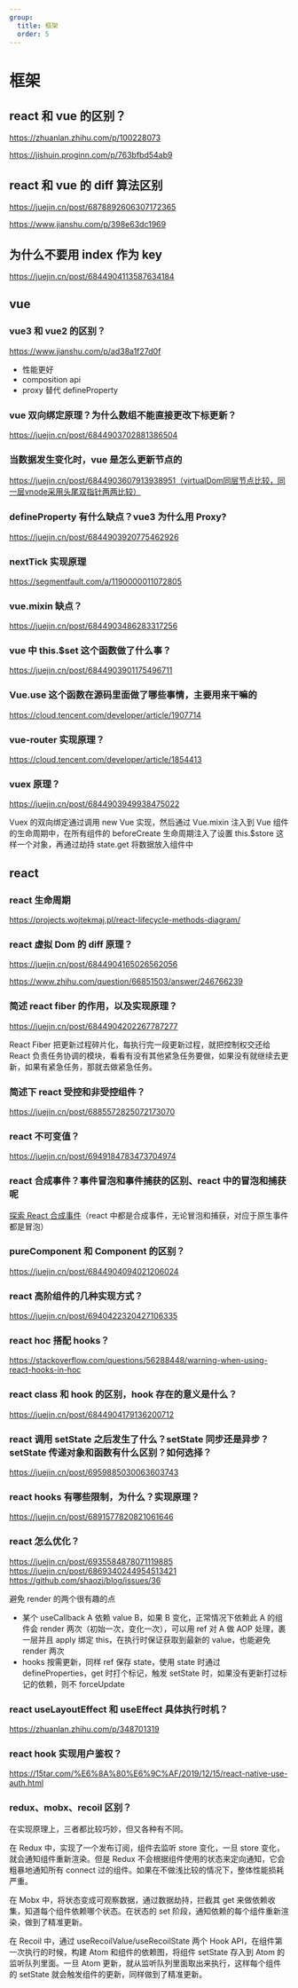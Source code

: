 ```yaml
---
group:
  title: 框架
  order: 5
---
```


# 框架

## react 和 vue 的区别？

https://zhuanlan.zhihu.com/p/100228073

https://jishuin.proginn.com/p/763bfbd54ab9

## react 和 vue 的 diff 算法区别

https://juejin.cn/post/6878892606307172365

https://www.jianshu.com/p/398e63dc1969

## 为什么不要用 index 作为 key

https://juejin.cn/post/6844904113587634184

## vue

### vue3 和 vue2 的区别？

https://www.jianshu.com/p/ad38a1f27d0f

- 性能更好
- composition api
- proxy 替代 defineProperty

### vue 双向绑定原理？为什么数组不能直接更改下标更新？

https://juejin.cn/post/6844903702881386504

### 当数据发生变化时，vue 是怎么更新节点的

https://juejin.cn/post/6844903607913938951（virtualDom同层节点比较，同一层vnode采用头尾双指针两两比较）

### defineProperty 有什么缺点？vue3 为什么用 Proxy?

https://juejin.cn/post/6844903920775462926

### nextTick 实现原理

https://segmentfault.com/a/1190000011072805

### vue.mixin 缺点？

https://juejin.cn/post/6844903486283317256

### vue 中 this.$set 这个函数做了什么事？

https://juejin.cn/post/6844903901175496711

### Vue.use 这个函数在源码里面做了哪些事情，主要用来干嘛的

https://cloud.tencent.com/developer/article/1907714

### vue-router 实现原理？

https://cloud.tencent.com/developer/article/1854413

### vuex 原理？

https://juejin.cn/post/6844903949938475022

Vuex 的双向绑定通过调用 new Vue 实现，然后通过 Vue.mixin 注入到 Vue 组件的生命周期中，在所有组件的 beforeCreate 生命周期注入了设置 this.$store 这样一个对象，再通过劫持 state.get 将数据放入组件中

## react

### react 生命周期

https://projects.wojtekmaj.pl/react-lifecycle-methods-diagram/

### react 虚拟 Dom 的 diff 原理？

https://juejin.cn/post/6844904165026562056

https://www.zhihu.com/question/66851503/answer/246766239

### 简述 react fiber 的作用，以及实现原理？

https://juejin.cn/post/6844904202267787277

React Fiber 把更新过程碎片化，每执行完一段更新过程，就把控制权交还给 React 负责任务协调的模块，看看有没有其他紧急任务要做，如果没有就继续去更新，如果有紧急任务，那就去做紧急任务。

### 简述下 react 受控和非受控组件？

https://juejin.cn/post/6885572825072173070

### react 不可变值？

https://juejin.cn/post/6949184783473704974

### react 合成事件？事件冒泡和事件捕获的区别、react 中的冒泡和捕获呢

[探索 React 合成事件](https://segmentfault.com/a/1190000038251163)（react 中都是合成事件，无论冒泡和捕获，对应于原生事件都是冒泡）

### pureComponent 和 Component 的区别？

https://juejin.cn/post/6844904094021206024

### react 高阶组件的几种实现方式？

https://juejin.cn/post/6940422320427106335

### react hoc 搭配 hooks？

https://stackoverflow.com/questions/56288448/warning-when-using-react-hooks-in-hoc

### react class 和 hook 的区别，hook 存在的意义是什么？

https://juejin.cn/post/6844904179136200712

### react 调用 setState 之后发生了什么？setState 同步还是异步？setState 传递对象和函数有什么区别？如何选择？

https://juejin.cn/post/6959885030063603743

### react hooks 有哪些限制，为什么？实现原理？

https://juejin.cn/post/6891577820821061646

### react 怎么优化？

https://juejin.cn/post/6935584878071119885
https://juejin.cn/post/6869340244954513421
https://github.com/shaozj/blog/issues/36

避免 render 的两个很有趣的点

- 某个 useCallback A 依赖 value B，如果 B 变化，正常情况下依赖此 A 的组件会 render 两次（初始一次，变化一次），可以用 ref 对 A 做 AOP 处理，裹一层并且 apply 绑定 this，在执行时保证获取到最新的 value，也能避免 render 两次
- hooks 按需更新，同样 ref 保存 state，使用 state 时通过 defineProperties，get 时打个标记，触发 setState 时，如果没有更新打过标记的依赖，则不 forceUpdate

### react useLayoutEffect 和 useEffect 具体执行时机？

https://zhuanlan.zhihu.com/p/348701319

### react hook 实现用户鉴权？

https://15tar.com/%E6%8A%80%E6%9C%AF/2019/12/15/react-native-use-auth.html

### redux、mobx、recoil 区别？

在实现原理上，三者都比较巧妙，但又各种有不同。

在 Redux 中，实现了一个发布订阅，组件去监听 store 变化，一旦 store 变化，就会通知组件重新渲染。但是 Redux 不会根据组件使用的状态来定向通知，它会粗暴地通知所有 connect 过的组件。如果在不做浅比较的情况下，整体性能损耗严重。

在 Mobx 中，将状态变成可观察数据，通过数据劫持，拦截其 get 来做依赖收集，知道每个组件依赖哪个状态。在状态的 set 阶段，通知依赖的每个组件重新渲染，做到了精准更新。

在 Recoil 中，通过 useRecoilValue/useRecoilState 两个 Hook API，在组件第一次执行的时候，构建 Atom 和组件的依赖图，将组件 setState 存入到 Atom 的监听队列里面。一旦 Atom 更新，就从监听队列里面取出来执行，这样每个组件的 setState 就会触发组件的更新，同样做到了精准更新。
